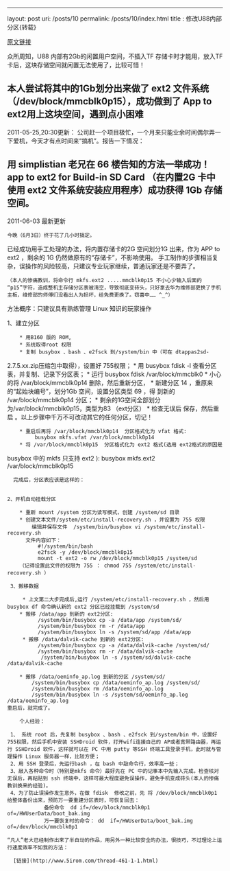 ---
layout: post
uri: /posts/10
permalink: /posts/10/index.html
title : 修改U88内部分区{转载}


[原文链接](http://bbs.hiapk.com/thread-1273024-1-1.html)

众所周知，U88 内部有2Gb的闲置用户空间，不插入TF 存储卡时才能用，放入TF卡后，这块存储空间就闲置无法使用了，比较可惜！
 
本人尝试将其中的1Gb划分出来做了 ext2 文件系统 （/dev/block/mmcblk0p15），成功做到了 App to ext2用上这块空间，遇到点小困难
 -----------------------------------
 2011-05-25,20:30更新：
 公司赶一个项目极忙，一个月来只能业余时间偶尔弄一下爱机，今天才有点时间来“搞机”。报告一下情况：
 
用 simplistian 老兄在 66 楼告知的方法一举成功！ app to ext2 for Build-in SD Card （在内置2G 卡中使用 ext2 文件系统安装应用程序）成功获得 1Gb 存储空间。
 -------------------------------------
 2011-06-03 最新更新
 
    今晚（6月3日）终于花了几小时搞定。
 已经成功用手工处理的办法，将内置存储卡的2G 空间划分1G 出来，作为 APP to ext2 ，剩余的 1G 仍然做原有的“存储卡”，不影响使用。
 手工制作的步骤相当复杂，误操作的风险较高，只建议专业玩家继续，普通玩家还是不要弄了。
 
    （本人的惨痛教训，将命令行 mkfs.ext2 .....mmcblk0p15 不小心少输入后面的 “p15”字符，造成整机主存储分区表被清空，导致彻底变砖头，只好拿去华为维修部更换了手机主板，维修部的师傅们没看出人为损坏，给免费更换了。窃喜中…… ^_^）
 
方法概序：只建议具有熟练管理 Linux 知识的玩家操作
 
  1、建立分区
 
        * 用B160 版的 ROM,
        * 系统取得root 权限
        * 复制 busybox 、bash 、e2fsck 到/system/bin 中（可在 dtappas2sd-
 2.7.5.xx.zip压缩包中取得），设置好 755权限；
        * 用 busybox fdisk -l 查看分区表，并复制、记录下分区表；
        * 运行 busybox fdisk /var/block/mmcblk0
        * 小心的将 /var/block/mmcblk0p14 删除，然后重新分区，
        * 新建分区 14 ，重原来的“起始块编号”，划分1Gb 空间，设置分区类型 69 ，得
 到新的 /var/block/mmcblk0p14 分区；
        * 剩余的1G空间全部划分为/var/block/mmcblk0p15，类型为83 （ext分区）
        * 检查无误后 保存，然后重启 。以上步骤中千万不可改动其它的任何分区，切记！
        
        * 重启后再将 /var/block/mmcblk0p14  分区格式化为 vfat 格式:
             busybox mkfs.vfat /var/block/mmcblk0p14
        * 将 /var/block/mmcblk0p15  分区格式化为 ext2 格式(选用 ext2格式的原因是
 busybox 中的 mkfs 只支持 ext2 ):
             busybox mkfs.ext2 /var/block/mmcblk0p15
 
      完成后，分区表应该是这样的：
 

    2、开机自动挂载分区
 
        * 重新 mount /system 分区为读写模式，创建 /system/sd 目录
        * 创建文本文件/system/etc/install-recovery.sh ，并设置为 755 权限
            编辑并保存文件  /system/bin/busybox vi /system/etc/install-recovery.sh
          文件内容如下：
              #!/system/bin/bash
              e2fsck -y /dev/block/mmcblk0p15
              mount -t ext2 -o rw /dev/block/mmcblk0p15 /system/sd
        （记得设置此文件的权限为 755 ： chmod 755 /system/etc/install-recovery.sh ）
 
     3、搬移数据
         
         * 上文第二大步完成后,运行 /system/etc/install-recovery.sh ，然后用 busybox df 命令确认新的 ext2 分区已经挂载到 /system/sd 
        * 搬移 /data/app 到新的 ext2分区:
              /system/bin/busybox cp -a /data/app /system/sd/
              /system/bin/busybox rm -r /data/app
              /system/bin/busybox ln -s /system/sd/app /data/app
         * 搬移 /data/dalvik-cache 到新的 ext2分区:
              /system/bin/busybox cp -a /data/dalvik-cache /system/sd/
              /system/bin/busybox rm -r /data/dalvik-cache
               /system/bin/busybox ln -s /system/sd/dalvik-cache /data/dalvik-cache
   
        * 搬移 /data/oeminfo_ap.log 到新的分区 /system/sd/
            /system/bin/busybox cp /data/oeminfo_ap.log /system/sd/
            /system/bin/busybox rm /data/oeminfo_ap.log
            /system/bin/busybox ln -s /system/sd/oeminfo_ap.log /data/oeminfo_ap.log
    重启后，就完成了。
 
        个人经验：
 
     1、 系统 root 后，先复制 busybox 、bash 、e2fsck 到/system/bin 中，设置好 755权限，然后手机中安装 SSHDroid 软件，打开wifi连接自己的 AP或者宽带路由器，再运行 SSHDroid 软件，这样就可以在 PC 中用 putty 等SSH 终端工具登录手机，此时就与管理操作 Linux 服务器一样，比较方便；
     2、用 SSH 登录后，先运行bash ，在 bash 中敲命令行，效率高一些；
     3、敲入各种命令时（特别是mkfs 命令）最好先在 PC 中的记事本中先输入完成，检查核对无误后，再粘贴到 ssh 终端中，这样可最大程度避免误操作，避免手机变成砖头(本人的惨痛教训换来的经验)。
     4、为了防止误操作发生意外，在做 fdisk  修改之前，先 将 /dev/block/mmcblk0p1 给整体备份出来，预防万一要重建分区表时，可恢复回去：
                备份命令  dd if=/dev/block/mmcblk0p1  of=/HWUserData/boot_bak.img
                万一要恢复时的命令： dd  if=/HWUserData/boot_bak.img of=/dev/block/mmcblk0p1
 
    “凡人”老大已经制作出来了半自动的作品，用另外一种比较安全的办法，很技巧，不过理论上运行速度效率不如我的方法：
             
      [链接](http://www.5irom.com/thread-461-1-1.html)

